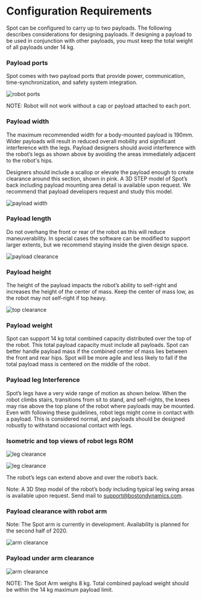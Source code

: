 <!--
Copyright (c) 2021 Boston Dynamics, Inc.  All rights reserved.

Downloading, reproducing, distributing or otherwise using the SDK Software
is subject to the terms and conditions of the Boston Dynamics Software
Development Kit License (20191101-BDSDK-SL).
-->

# Configuration Requirements

Spot can be configured to carry up to two payloads. The following describes considerations for designing payloads. If designing a payload to be used in conjunction with other payloads, you must keep the total weight of all payloads under 14 kg.


### Payload ports

Spot comes with two payload ports that provide power, communication, time-synchronization, and safety system integration.


![robot ports][config-image1]


NOTE: Robot will not work without a cap or payload attached to each port.


### Payload width

The maximum recommended width for a body-mounted payload is 190mm. Wider payloads will result in reduced overall mobility and significant interference with the legs. Payload designers should avoid interference with the robot’s legs as shown above by avoiding the areas immediately adjacent to the robot's hips.

Designers should include a scallop or elevate the payload enough to create clearance around this section, shown in pink. A 3D STEP model of Spot’s back including payload mounting area detail is available upon request. We recommend that payload developers request and study this model.


![payload width][config-image2]



### Payload length

Do not overhang the front or rear of the robot as this will reduce maneuverability. In special cases the software can be modified to support larger extents, but we recommend staying inside the given design space.


![payload clearance][config-image3]



### Payload height

The height of the payload impacts the robot’s ability to self-right and increases the height of the center of mass. Keep the center of mass low, as the robot may not self-right if top heavy.


![top clearance][config-image4]



### Payload weight

Spot can support 14 kg total combined capacity distributed over the top of the robot. This total payload capacity must include all payloads. Spot can better handle payload mass if the combined center of mass lies between the front and rear hips. Spot will be more agile and less likely to fall if the total payload mass is centered on the middle of the robot.


### Payload leg Interference

Spot’s legs have a very wide range of motion as shown below. When the robot climbs stairs, transitions from sit to stand, and self-rights, the knees may rise above the top plane of the robot where payloads may be mounted. Even with following these guidelines, robot legs might come in contact with a payload. This is considered normal, and payloads should be designed robustly to withstand occasional contact with legs.


### Isometric and top views of robot legs ROM


![leg clearance][config-image5]

![leg clearance][config-image6]


The robot’s legs can extend above and over the robot’s back.

Note: A 3D Step model of the robot’s body including typical leg swing areas is available upon request. Send mail to [support@bostondynamics.com](mailto:support@bostondynamics.com).


### Payload clearance with robot arm

Note: The Spot arm is currently in development. Availability is planned for the second half of 2020.



![arm clearance][config-image7]



### Payload under arm clearance



![arm clearance][config-image8]


NOTE: The Spot Arm weighs 8 kg. Total combined payload weight should be within the 14 kg maximum payload limit.


<!--- image and page reference link definitions --->
[config-image1]: images/payload1.png
[config-image2]: images/payload2.png
[config-image3]: images/payload3.png
[config-image4]: images/payload4.png
[config-image5]: images/config-image5.png
[config-image6]: images/config-image6.png
[config-image7]: images/payload7.png
[config-image8]: images/payload8.png

[elec-image1]: images/elec-image1.png
[elec-image2]: images/elec-image2.png
[elec-image3]: images/elec-image3.png

[guidelines-image1]: images/elec-image3.png

[mech-image1]: images/mech-image1.png
[mech-image2]: images/mech-image2.png
[mech-image3]: images/mech-image3.png
[mech-image4]: images/mech-image4.png

[rails-image1]: images/rails-image1.png
[rails-image2]: images/rails-image2.png
[rails-image3]: images/rails-image3.png

[payload-top]: Readme.md
[configuration]: payload_configuration_requirements.md#1
[mechanical]: mechanical_interfaces.md
[mounting-rails]: robot_mounting_rails.md
[robust-payload]: guidelines_for_robust_payload_design.md
[electrical]: robot_electrical_interface.md
[payload-software]: configuring_payload_software.md
